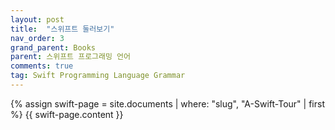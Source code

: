 ```yaml
---
layout: post
title:  "스위프트 둘러보기"
nav_order: 3
grand_parent: Books
parent: 스위프트 프로그래밍 언어
comments: true
tag: Swift Programming Language Grammar
---
```


{% assign swift-page = site.documents | where: "slug", "A-Swift-Tour" | first %}
{{ swift-page.content }}
